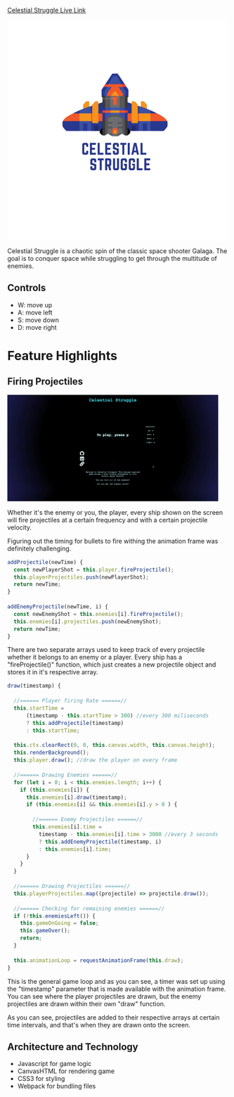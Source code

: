 [Celestial Struggle Live Link](https://cjchoi97.github.io/celestial-struggle/ "Celestial Struggle Live Link")

![Celestial Struggle Logo][logo]

[logo]: https://github.com/cjchoi97/celestial-struggle/blob/master/src/assets/Celestial-Struggle-Logo.png "Celestial Struggle Logo"

Celestial Struggle is a chaotic spin of the classic space shooter Galaga. The goal is to conquer space while struggling to get through the multitude of enemies. 

## Controls

* W: move up
* A: move left
* S: move down
* D: move right

# Feature Highlights
## Firing Projectiles
![Fire](https://github.com/cjchoi97/celestial-struggle/blob/master/src/assets/Celestial-struggle-projectiles.gif "Fire")

Whether it's the enemy or you, the player, every ship shown on the screen will fire projectiles at a certain frequency and with a certain projectile velocity.


Figuring out the timing for bullets to fire withing the animation frame was definitely challenging. 


```javascript
addProjectile(newTime) {
  const newPlayerShot = this.player.fireProjectile();
  this.playerProjectiles.push(newPlayerShot);
  return newTime;
}

addEnemyProjectile(newTime, i) {
  const newEnemyShot = this.enemies[i].fireProjectile();
  this.enemies[i].projectiles.push(newEnemyShot);
  return newTime;
}
```

There are two separate arrays used to keep track of every projectile whether it belongs to an enemy or a player. Every ship has a "fireProjectile()" function, which just creates a new projectile object and stores it in it's respective array.

```javascript
draw(timestamp) {

  //====== Player firing Rate ======//
  this.startTime =
      (timestamp - this.startTime > 300) //every 300 miliseconds
      ? this.addProjectile(timestamp)
      : this.startTime;

  this.ctx.clearRect(0, 0, this.canvas.width, this.canvas.height);
  this.renderBackground();
  this.player.draw(); //draw the player on every frame

  //====== Drawing Enemies ======//
  for (let i = 0; i < this.enemies.length; i++) {
    if (this.enemies[i]) {
      this.enemies[i].draw(timestamp);
      if (this.enemies[i] && this.enemies[i].y > 0 ) {
      
        //====== Enemy Projectiles ======//
        this.enemies[i].time = 
          timestamp - this.enemies[i].time > 3000 //every 3 seconds
          ? this.addEnemyProjectile(timestamp, i) 
          : this.enemies[i].time;
      }
    }
  }
  
  //====== Drawing Projectiles ======//
  this.playerProjectiles.map((projectile) => projectile.draw());

  //====== Checking for remaining enemies ======//
  if (!this.enemiesLeft()) {
    this.gameOnGoing = false;
    this.gameOver();
    return;
  }

  this.animationLoop = requestAnimationFrame(this.draw);
}
```
This is the general game loop and as you can see, a timer was set up using the "timestamp" parameter that is made available with the animation frame. You can see where the player projectiles are drawn, but the enemy projectiles are drawn within their own "draw" function.

As you can see, projectiles are added to their respective arrays at certain time intervals, and that's when they are drawn onto the screen.

## Architecture and Technology
* Javascript for game logic
* CanvasHTML for rendering game 
* CSS3 for styling
* Webpack for bundling files
